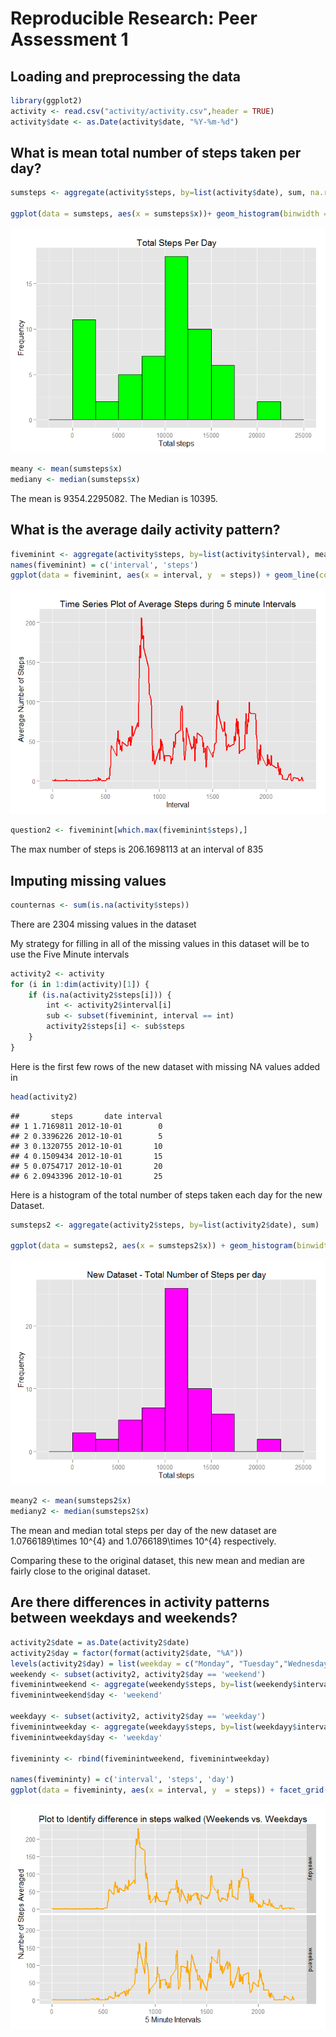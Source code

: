 # Reproducible Research: Peer Assessment 1


## Loading and preprocessing the data

```r
library(ggplot2)
activity <- read.csv("activity/activity.csv",header = TRUE)
activity$date <- as.Date(activity$date, "%Y-%m-%d")
```

## What is mean total number of steps taken per day?

```r
sumsteps <- aggregate(activity$steps, by=list(activity$date), sum, na.rm=TRUE)

ggplot(data = sumsteps, aes(x = sumsteps$x))+ geom_histogram(binwidth = 2500, fill = 'green', col = 'black') + labs(x = 'Total steps', y = 'Frequency', title = 'Total Steps Per Day')
```

![](PA1_template_files/figure-html/meanday-1.png) 


```r
meany <- mean(sumsteps$x)
mediany <- median(sumsteps$x)
```
The mean is 9354.2295082.  The Median is 10395.

## What is the average daily activity pattern?

```r
fiveminint <- aggregate(activity$steps, by=list(activity$interval), mean, na.rm=TRUE)
names(fiveminint) = c('interval', 'steps')
ggplot(data = fiveminint, aes(x = interval, y  = steps)) + geom_line(col = 'red', size = 1) + labs(x = 'Interval', y = 'Average Number of Steps', title ='Time Series Plot of Average Steps during 5 minute Intervals')
```

![](PA1_template_files/figure-html/dailyave-1.png) 

```r
question2 <- fiveminint[which.max(fiveminint$steps),]
```
The max number of steps is 206.1698113 at an interval of 835


## Imputing missing values

```r
counternas <- sum(is.na(activity$steps))
```
There are 2304 missing values in the dataset

My strategy for filling in all of the missing values in this dataset will be to use the Five Minute intervals


```r
activity2 <- activity 
for (i in 1:dim(activity)[1]) {
    if (is.na(activity2$steps[i])) {
        int <- activity2$interval[i]
        sub <- subset(fiveminint, interval == int)
        activity2$steps[i] <- sub$steps
    }
}
```
Here is the first few rows of the new dataset with missing NA values added in

```r
head(activity2)
```

```
##       steps       date interval
## 1 1.7169811 2012-10-01        0
## 2 0.3396226 2012-10-01        5
## 3 0.1320755 2012-10-01       10
## 4 0.1509434 2012-10-01       15
## 5 0.0754717 2012-10-01       20
## 6 2.0943396 2012-10-01       25
```
Here is a histogram of the total number of steps taken each day for the new Dataset.

```r
sumsteps2 <- aggregate(activity2$steps, by=list(activity2$date), sum)

ggplot(data = sumsteps2, aes(x = sumsteps2$x)) + geom_histogram(binwidth = 2500, fill = 'magenta', col = 'black') + labs(x = 'Total steps', y = 'Frequency', title = 'New Dataset - Total Number of Steps per day')
```

![](PA1_template_files/figure-html/histogram2-1.png) 


```r
meany2 <- mean(sumsteps2$x)
mediany2 <- median(sumsteps2$x)
```

The mean and median total steps per day of the new dataset are 1.0766189\times 10^{4} and 1.0766189\times 10^{4} respectively.

Comparing these to the original dataset, this new mean and median are fairly close to the original dataset.

## Are there differences in activity patterns between weekdays and weekends?

```r
activity2$date = as.Date(activity2$date)
activity2$day = factor(format(activity2$date, "%A"))
levels(activity2$day) = list(weekday = c("Monday", "Tuesday","Wednesday", "Thursday", "Friday"), weekend = c("Saturday", "Sunday"))
weekendy <- subset(activity2, activity2$day == 'weekend')
fiveminintweekend <- aggregate(weekendy$steps, by=list(weekendy$interval), mean)
fiveminintweekend$day <- 'weekend'

weekdayy <- subset(activity2, activity2$day == 'weekday')
fiveminintweekday <- aggregate(weekdayy$steps, by=list(weekdayy$interval), mean)
fiveminintweekday$day <- 'weekday'

fivemininty <- rbind(fiveminintweekend, fiveminintweekday)

names(fivemininty) = c('interval', 'steps', 'day')
ggplot(data = fivemininty, aes(x = interval, y  = steps)) + facet_grid(day~.) + geom_line(col = 'orange', size = 1) + labs(x = '5 Minute Intervals', y = 'Number of Steps Averaged', title ='Plot to Identify difference in steps walked (Weekends vs. Weekdays')
```

![](PA1_template_files/figure-html/factorweek-1.png) 
